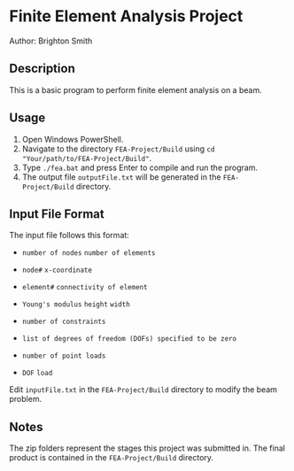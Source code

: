 # Finite Element Analysis Project

Author: Brighton Smith

## Description

This is a basic program to perform finite element analysis on a beam.

## Usage

1. Open Windows PowerShell.
2. Navigate to the directory `FEA-Project/Build` using `cd "Your/path/to/FEA-Project/Build"`.
3. Type `./fea.bat` and press Enter to compile and run the program.
4. The output file `outputFile.txt` will be generated in the `FEA-Project/Build` directory.

## Input File Format

The input file follows this format:

- `number of nodes`   `number of elements`
- `node#`   `x-coordinate`

- `element#`   `connectivity of element`

- `Young's modulus`   `height`   `width`

- `number of constraints`
- `list of degrees of freedom (DOFs) specified to be zero`

- `number of point loads`
- `DOF`   `load`

Edit `inputFile.txt` in the `FEA-Project/Build` directory to modify the beam problem.

## Notes

The zip folders represent the stages this project was submitted in. The final product is contained in the `FEA-Project/Build` directory.